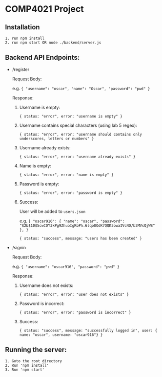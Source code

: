 # COMP4021 Project

## Installation

```
1. run npm install
2. run npm start OR node ./backend/server.js
```

## Backend API Endpoints:

- /register

  Request Body:

  e.g. `{
  "username": "oscar",
  "name": "Oscar",
  "password": "pwd"
}`

  Response:

  1. Username is empty:
  
        `{ status: "error", error: "username is empty" }`

  2. Username contains special characters (using lab 5 regex):
  
        `{ status: "error", error: "username should contains only underscores, letters or numbers" }`

  3. Username already exists:
  
        `{ status: "error", error: "username already exists" }`

  4. Name is empty:
  
        `{ status: "error", error: "name is empty" }`

  5. Password is empty:
  
        `{ status: "error", error: "password is empty" }`

  6. Success:
  
        User will be added to `users.json`

        e.g. `{
            "oscar916": {
            "name": "oscar",
            "password": "$2b$10$5cwCDY3kPg9ZhuoIgRbPh.6lqoUQdK7QQK3owaIVcND/b3MVsQjWS"
            },
        }`
  
        `{ status: "success", message: "users has been created" }`

- /signin

  Request Body:

  e.g. `{
  "username": "oscar916",
  "password": "pwd"
}`

  Response:

    1. Username does not exists:

        `{ status: "error", error: "user does not exists" }`

    2. Password is incorrect:

        `{ status: "error", error: "password is incorrect" }`

    3. Success:

        `{ status: "success", message: "successfully logged in", user: { name: "oscar", username: "oscar916"} }`

## Running the server:
```
1. Goto the root directory
2. Run 'npm install'
3. Run 'npm start'
```